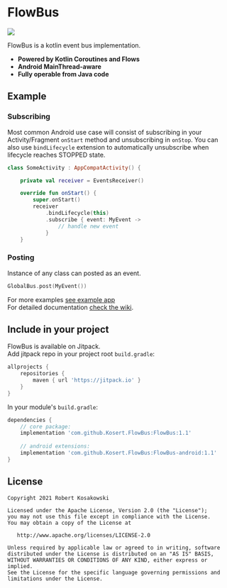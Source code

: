 # FlowBus

[![](https://jitpack.io/v/Kosert/FlowBus.svg)](https://jitpack.io/#Kosert/FlowBus)

FlowBus is a kotlin event bus implementation.

- **Powered by Kotlin Coroutines and Flows**
- **Android MainThread-aware**
- **Fully operable from Java code**

## Example

### Subscribing

Most common Android use case will consist of subscribing in your Activity/Fragment `onStart` method and unsubscribing in `onStop`.
You can also use `bindLifecycle` extension to automatically unsubscribe when lifecycle reaches STOPPED state.

```kotlin
class SomeActivity : AppCompatActivity() {

    private val receiver = EventsReceiver()

    override fun onStart() {
        super.onStart()
        receiver
            .bindLifecycle(this)
            .subscribe { event: MyEvent ->
                // handle new event
            }
    }
```

### Posting

Instance of any class can posted as an event.

```kotlin
GlobalBus.post(MyEvent())
```
For more examples [see example app](https://github.com/Kosert/FlowBus/tree/master/app)  
For detailed documentation [check the wiki](https://github.com/Kosert/FlowBus/wiki).

## Include in your project

FlowBus is available on Jitpack.  
Add jitpack repo in your project root `build.gradle`:

```gradle
allprojects {
    repositories {
        maven { url 'https://jitpack.io' }
    }
}
```

In your module's `build.gradle`:

```gradle
dependencies {
    // core package:
    implementation 'com.github.Kosert.FlowBus:FlowBus:1.1'
    
    // android extensions:
    implementation 'com.github.Kosert.FlowBus:FlowBus-android:1.1'
}
```

## License

```
Copyright 2021 Robert Kosakowski

Licensed under the Apache License, Version 2.0 (the "License");
you may not use this file except in compliance with the License.
You may obtain a copy of the License at

   http://www.apache.org/licenses/LICENSE-2.0

Unless required by applicable law or agreed to in writing, software
distributed under the License is distributed on an "AS IS" BASIS,
WITHOUT WARRANTIES OR CONDITIONS OF ANY KIND, either express or implied.
See the License for the specific language governing permissions and
limitations under the License.
```
